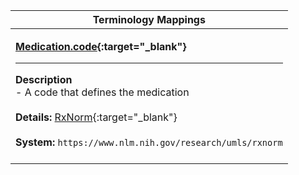 |Terminology Mappings|
|---|
|<p>**[Medication.code](https://hl7.org/fhir/R4/medicationrequest-definitions.html#Medication.code){:target="_blank"}**<hr>**Description**<br>- A code that defines the medication<br><br>**Details:** [RxNorm](https://www.nlm.nih.gov/research/umls/rxnorm/index.html){:target="_blank"}<br><br>**System:** `https://www.nlm.nih.gov/research/umls/rxnorm`<br><br>|